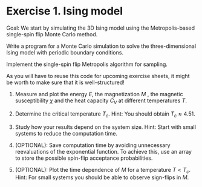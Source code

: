 # Exercise 1. Ising model

Goal: We start by simulating the 3D Ising model using the Metropolis-based single-spin flip Monte Carlo method.

Write a program for a Monte Carlo simulation to solve the three-dimensional Ising model with periodic boundary conditions. 

Implement the single-spin flip Metropolis algorithm for sampling.

As you will have to reuse this code for upcoming exercise sheets, it might be worth to make sure that it is well-structured!

1. Measure and plot the energy $E$, the magnetization $M$ , the magnetic susceptibility $\chi$ and the heat capacity $C_V$ at different temperatures $T$.

2. Determine the critical temperature $T_c$.
Hint: You should obtain $T_c \approx 4.51$.

3. Study how your results depend on the system size.
Hint: Start with small systems to reduce the computation time.

4. (OPTIONAL): Save computation time by avoiding unnecessary reevaluations of the exponential function. To achieve this, use an array to store the possible spin-flip acceptance
probabilities.

5. (OPTIONAL): Plot the time dependence of $M$ for a temperature $T < T_c$. Hint: For small systems you should be able to observe sign-flips in $M$.